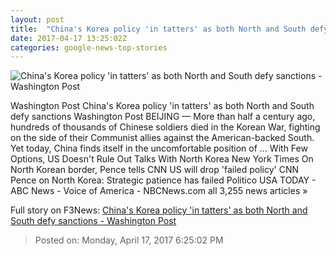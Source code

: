 ```yaml
---
layout: post
title:  "China's Korea policy 'in tatters' as both North and South defy sanctions - Washington Post"
date: 2017-04-17 13:25:02Z
categories: google-news-top-stories
---
```


![China's Korea policy 'in tatters' as both North and South defy sanctions - Washington Post](https://img.washingtonpost.com/rf/image_1484w/2010-2019/WashingtonPost/2017/04/17/Foreign/Images/2017-04-17T053711Z_948222889_RC11E1FBDA80_RTRMADP_3_CHINA-CORRUPTION.jpg)

Washington Post China's Korea policy 'in tatters' as both North and South defy sanctions Washington Post BEIJING — More than half a century ago, hundreds of thousands of Chinese soldiers died in the Korean War, fighting on the side of their Communist allies against the American-backed South. Yet today, China finds itself in the uncomfortable position of ... With Few Options, US Doesn't Rule Out Talks With North Korea New York Times On North Korean border, Pence tells CNN US will drop 'failed policy' CNN Pence on North Korea: Strategic patience has failed Politico USA TODAY - ABC News - Voice of America - NBCNews.com all 3,255 news articles »


Full story on F3News: [China's Korea policy 'in tatters' as both North and South defy sanctions - Washington Post](http://www.f3nws.com/n/UTefVE)

> Posted on: Monday, April 17, 2017 6:25:02 PM
